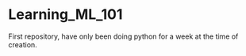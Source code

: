 # Learning_ML_101
First repository, have only been doing python for a week at the time of creation. 
